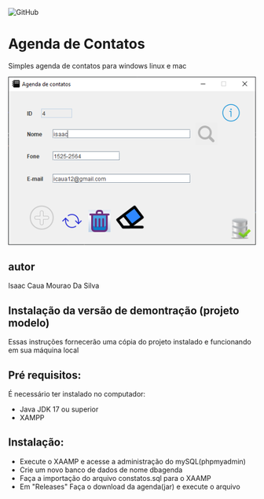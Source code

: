 ![GitHub](https://img.shields.io/github/license/icaua/agenda?style=plastic)
# Agenda de Contatos
Simples agenda de contatos para windows linux e mac

![Print da Tela](https://github.com/icaua/agenda/blob/main/img/print.PNG)

## autor 
Isaac Caua Mourao Da Silva

## Instalação da versão de demontração (projeto modelo)

Essas instruções fornecerão uma cópia do projeto instalado e funcionando em sua máquina local

## Pré requisitos:

É necessário ter instalado no computador:

* Java JDK 17 ou superior
* XAMPP

## Instalação:

* Execute o XAAMP e acesse a administração do mySQL(phpmyadmin)
* Crie um novo banco de dados de nome dbagenda
* Faça a importação do arquivo constatos.sql para o XAAMP
* Em "Releases" Faça o download da agenda(jar) e execute o arquivo
